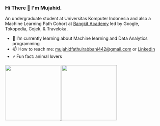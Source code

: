 ### Hi There 👋 I'm Mujahid.

An undergraduate student at Universitas Komputer Indonesia and also a Machine Learning Path Cohort at [Bangkit Academy](https://grow.google/intl/id_id/bangkit/) led by Google, Tokopedia, Gojek, & Traveloka.

- 🌱 I’m currently learning about Machine learning and Data Analytics programming
- 📫 How to reach me: mujahidfathulrabbani442@gmail.com or [LinkedIn](https://www.linkedin.com/in/jahidrbb)
- ⚡ Fun fact: animal lovers
<!--
- 🔭 I’m currently working on ...
- 👯 I’m looking to collaborate on ...
- 💬 Ask me about ...
- 😄 Pronouns: ...
-->


<p align="left">
<a href="https://github.com/gilangadhan">
  <img height="180em" src="https://github-readme-stats-eight-theta.vercel.app/api?username=MujahidFR&show_icons=true&theme=algolia&include_all_commits=true&count_private=true"/>
  <img height="180em" src="https://github-readme-stats-eight-theta.vercel.app/api/top-langs/?username=MujahidFR&layout=compact&langs_count=8&theme=algolia"/>
</a>
</p>


